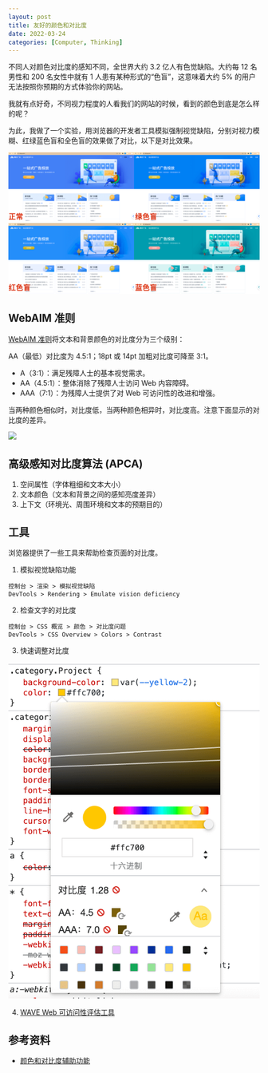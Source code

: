 ```yaml
---
layout: post
title: 友好的颜色和对比度
date: 2022-03-24
categories: [Computer, Thinking]
---
```


不同人对颜色对比度的感知不同，全世界大约 3.2 亿人有色觉缺陷。大约每 12 名男性和 200 名女性中就有 1 人患有某种形式的“色盲”，这意味着大约 5% 的用户无法按照你预期的方式体验你的网站。

我就有点好奇，不同视力程度的人看我们的网站的时候，看到的颜色到底是怎么样的呢？

为此，我做了一个实验，用浏览器的开发者工具模拟强制视觉缺陷，分别对视力模糊、红绿蓝色盲和全色盲的效果做了对比，以下是对比效果。

![](/assets/2022/2022-03-25-contrast-compare.png)

## WebAIM 准则

[WebAIM 准则](https://webaim.org/standards/wcag/)将文本和背景颜色的对比度分为三个级别：

AA（最低）对比度为 4.5:1；18pt 或 14pt 加粗对比度可降至 3:1。

- A（3:1）：满足残障人士的基本视觉需求。
- AA（4.5:1）：整体消除了残障人士访问 Web 内容障碍。
- AAA（7:1）：为残障人士提供了对 Web 可访问性的改进和增强。

当两种颜色相似时，对比度低，当两种颜色相异时，对比度高。注意下面显示的对比度的差异。

![](https://web-dev.imgix.net/image/admin/DcYclKelVqhQ2CWlIG97.jpg?auto=format&w=1600)

## 高级感知对比度算法 (APCA)

1. 空间属性（字体粗细和文本大小）
2. 文本颜色（文本和背景之间的感知亮度差异）
3. 上下文（环境光、周围环境和文本的预期目的）

## 工具

浏览器提供了一些工具来帮助检查页面的对比度。

1. 模拟视觉缺陷功能

```
控制台 > 渲染 > 模拟视觉缺陷
DevTools > Rendering > Emulate vision deficiency
```

2. 检查文字的对比度

```
控制台 > CSS 概览 > 颜色 > 对比度问题
DevTools > CSS Overview > Colors > Contrast
```

3. 快速调整对比度

![](/assets/2022/0324-contrast.png)

4. [WAVE Web 可访问性评估工具](https://wave.webaim.org/report)

## 参考资料

- [颜色和对比度辅助功能](https://web.dev/color-and-contrast-accessibility/?utm_source=devtools#-2)
